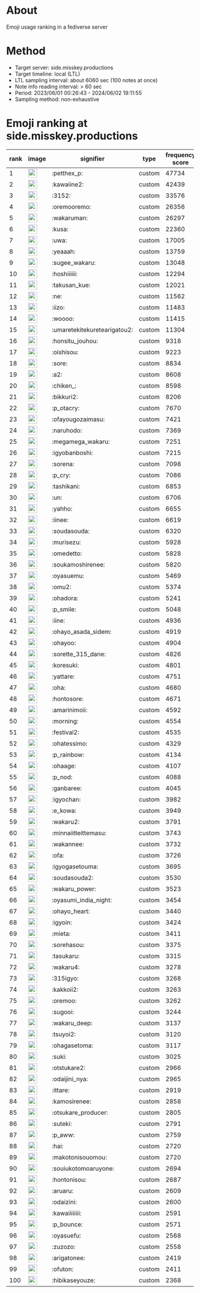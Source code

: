 # About
Emoji usage ranking in a fediverse server

# Method
- Target server: side.misskey.productions
- Target timeline: local (LTL)
- LTL sampling interval: about 6060 sec (100 notes at once)
- Note info reading interval: > 60 sec
- Period: 2023/06/01 00:26:43 - 2024/06/02 19:11:55 
- Sampling method: non-exhaustive

# Emoji ranking at side.misskey.productions

|rank|image|signifier|type|frequency score|
|----|----|----|----|----|
|1|<img height="24" src="https://side.misskey.productions/emoji/petthex_p.webp">|:petthex_p:|custom|47734|
|2|<img height="24" src="https://side.misskey.productions/emoji/kawaiine2.webp">|:kawaiine2:|custom|42439|
|3|<img height="24" src="https://side.misskey.productions/emoji/3152.webp">|:3152:|custom|33576|
|4|<img height="24" src="https://side.misskey.productions/emoji/oremooremo.webp">|:oremooremo:|custom|26356|
|5|<img height="24" src="https://side.misskey.productions/emoji/wakaruman.webp">|:wakaruman:|custom|26297|
|6|<img height="24" src="https://side.misskey.productions/emoji/kusa.webp">|:kusa:|custom|22360|
|7|<img height="24" src="https://side.misskey.productions/emoji/uwa.webp">|:uwa:|custom|17005|
|8|<img height="24" src="https://side.misskey.productions/emoji/yeaaah.webp">|:yeaaah:|custom|13759|
|9|<img height="24" src="https://side.misskey.productions/emoji/sugee_wakaru.webp">|:sugee_wakaru:|custom|13048|
|10|<img height="24" src="https://side.misskey.productions/emoji/hoshiiiiii.webp">|:hoshiiiiii:|custom|12294|
|11|<img height="24" src="https://side.misskey.productions/emoji/takusan_kue.webp">|:takusan_kue:|custom|12021|
|12|<img height="24" src="https://side.misskey.productions/emoji/ne.webp">|:ne:|custom|11562|
|13|<img height="24" src="https://side.misskey.productions/emoji/iizo.webp">|:iizo:|custom|11483|
|14|<img height="24" src="https://side.misskey.productions/emoji/woooo.webp">|:woooo:|custom|11415|
|15|<img height="24" src="https://side.misskey.productions/emoji/umaretekitekuretearigatou2.webp">|:umaretekitekuretearigatou2:|custom|11304|
|16|<img height="24" src="https://side.misskey.productions/emoji/honsitu_jouhou.webp">|:honsitu_jouhou:|custom|9318|
|17|<img height="24" src="https://side.misskey.productions/emoji/oishisou.webp">|:oishisou:|custom|9223|
|18|<img height="24" src="https://side.misskey.productions/emoji/sore.webp">|:sore:|custom|8834|
|19|<img height="24" src="https://side.misskey.productions/emoji/a2.webp">|:a2:|custom|8608|
|20|<img height="24" src="https://side.misskey.productions/emoji/chiken_.webp">|:chiken_:|custom|8598|
|21|<img height="24" src="https://side.misskey.productions/emoji/bikkuri2.webp">|:bikkuri2:|custom|8206|
|22|<img height="24" src="https://side.misskey.productions/emoji/p_otacry.webp">|:p_otacry:|custom|7670|
|23|<img height="24" src="https://side.misskey.productions/emoji/ofayougozaimasu.webp">|:ofayougozaimasu:|custom|7421|
|24|<img height="24" src="https://side.misskey.productions/emoji/naruhodo.webp">|:naruhodo:|custom|7369|
|25|<img height="24" src="https://side.misskey.productions/emoji/megamega_wakaru.webp">|:megamega_wakaru:|custom|7251|
|26|<img height="24" src="https://side.misskey.productions/emoji/igyobanboshi.webp">|:igyobanboshi:|custom|7215|
|27|<img height="24" src="https://side.misskey.productions/emoji/sorena.webp">|:sorena:|custom|7098|
|28|<img height="24" src="https://side.misskey.productions/emoji/p_cry.webp">|:p_cry:|custom|7086|
|29|<img height="24" src="https://side.misskey.productions/emoji/tashikani.webp">|:tashikani:|custom|6853|
|30|<img height="24" src="https://side.misskey.productions/emoji/un.webp">|:un:|custom|6706|
|31|<img height="24" src="https://side.misskey.productions/emoji/yahho.webp">|:yahho:|custom|6655|
|32|<img height="24" src="https://side.misskey.productions/emoji/iinee.webp">|:iinee:|custom|6619|
|33|<img height="24" src="https://side.misskey.productions/emoji/soudasouda.webp">|:soudasouda:|custom|6320|
|34|<img height="24" src="https://side.misskey.productions/emoji/murisezu.webp">|:murisezu:|custom|5928|
|35|<img height="24" src="https://side.misskey.productions/emoji/omedetto.webp">|:omedetto:|custom|5828|
|36|<img height="24" src="https://side.misskey.productions/emoji/soukamoshirenee.webp">|:soukamoshirenee:|custom|5820|
|37|<img height="24" src="https://side.misskey.productions/emoji/oyasuemu.webp">|:oyasuemu:|custom|5469|
|38|<img height="24" src="https://side.misskey.productions/emoji/omu2.webp">|:omu2:|custom|5374|
|39|<img height="24" src="https://side.misskey.productions/emoji/ohadora.webp">|:ohadora:|custom|5241|
|40|<img height="24" src="https://side.misskey.productions/emoji/p_smile.webp">|:p_smile:|custom|5048|
|41|<img height="24" src="https://side.misskey.productions/emoji/iine.webp">|:iine:|custom|4936|
|42|<img height="24" src="https://side.misskey.productions/emoji/ohayo_asada_sidem.webp">|:ohayo_asada_sidem:|custom|4919|
|43|<img height="24" src="https://side.misskey.productions/emoji/ohayoo.webp">|:ohayoo:|custom|4904|
|44|<img height="24" src="https://side.misskey.productions/emoji/sorette_315_dane.webp">|:sorette_315_dane:|custom|4826|
|45|<img height="24" src="https://side.misskey.productions/emoji/koresuki.webp">|:koresuki:|custom|4801|
|46|<img height="24" src="https://side.misskey.productions/emoji/yattare.webp">|:yattare:|custom|4751|
|47|<img height="24" src="https://side.misskey.productions/emoji/oha.webp">|:oha:|custom|4680|
|48|<img height="24" src="https://side.misskey.productions/emoji/hontosore.webp">|:hontosore:|custom|4671|
|49|<img height="24" src="https://side.misskey.productions/emoji/amarinimoii.webp">|:amarinimoii:|custom|4592|
|50|<img height="24" src="https://side.misskey.productions/emoji/morning.webp">|:morning:|custom|4554|
|51|<img height="24" src="https://side.misskey.productions/emoji/festival2.webp">|:festival2:|custom|4535|
|52|<img height="24" src="https://side.misskey.productions/emoji/ohatessimo.webp">|:ohatessimo:|custom|4329|
|53|<img height="24" src="https://side.misskey.productions/emoji/p_rainbow.webp">|:p_rainbow:|custom|4134|
|54|<img height="24" src="https://side.misskey.productions/emoji/ohaage.webp">|:ohaage:|custom|4107|
|55|<img height="24" src="https://side.misskey.productions/emoji/p_nod.webp">|:p_nod:|custom|4088|
|56|<img height="24" src="https://side.misskey.productions/emoji/ganbaree.webp">|:ganbaree:|custom|4045|
|57|<img height="24" src="https://side.misskey.productions/emoji/igyochan.webp">|:igyochan:|custom|3982|
|58|<img height="24" src="https://side.misskey.productions/emoji/e_kowa.webp">|:e_kowa:|custom|3949|
|59|<img height="24" src="https://side.misskey.productions/emoji/wakaru2.webp">|:wakaru2:|custom|3791|
|60|<img height="24" src="https://side.misskey.productions/emoji/minnaiitteittemasu.webp">|:minnaiitteittemasu:|custom|3743|
|61|<img height="24" src="https://side.misskey.productions/emoji/wakannee.webp">|:wakannee:|custom|3732|
|62|<img height="24" src="https://side.misskey.productions/emoji/ofa.webp">|:ofa:|custom|3726|
|63|<img height="24" src="https://side.misskey.productions/emoji/igyogasetouma.webp">|:igyogasetouma:|custom|3695|
|64|<img height="24" src="https://side.misskey.productions/emoji/soudasouda2.webp">|:soudasouda2:|custom|3530|
|65|<img height="24" src="https://side.misskey.productions/emoji/wakaru_power.webp">|:wakaru_power:|custom|3523|
|66|<img height="24" src="https://side.misskey.productions/emoji/oyasumi_india_night.webp">|:oyasumi_india_night:|custom|3454|
|67|<img height="24" src="https://side.misskey.productions/emoji/ohayo_heart.webp">|:ohayo_heart:|custom|3440|
|68|<img height="24" src="https://side.misskey.productions/emoji/igyoin.webp">|:igyoin:|custom|3424|
|69|<img height="24" src="https://side.misskey.productions/emoji/mieta.webp">|:mieta:|custom|3411|
|70|<img height="24" src="https://side.misskey.productions/emoji/sorehasou.webp">|:sorehasou:|custom|3375|
|71|<img height="24" src="https://side.misskey.productions/emoji/tasukaru.webp">|:tasukaru:|custom|3315|
|72|<img height="24" src="https://side.misskey.productions/emoji/wakaru4.webp">|:wakaru4:|custom|3278|
|73|<img height="24" src="https://side.misskey.productions/emoji/315igyo.webp">|:315igyo:|custom|3268|
|74|<img height="24" src="https://side.misskey.productions/emoji/kakkoii2.webp">|:kakkoii2:|custom|3263|
|75|<img height="24" src="https://side.misskey.productions/emoji/oremoo.webp">|:oremoo:|custom|3262|
|76|<img height="24" src="https://side.misskey.productions/emoji/sugooi.webp">|:sugooi:|custom|3244|
|77|<img height="24" src="https://side.misskey.productions/emoji/wakaru_deep.webp">|:wakaru_deep:|custom|3137|
|78|<img height="24" src="https://side.misskey.productions/emoji/tsuyoi2.webp">|:tsuyoi2:|custom|3120|
|79|<img height="24" src="https://side.misskey.productions/emoji/ohagasetoma.webp">|:ohagasetoma:|custom|3117|
|80|<img height="24" src="https://side.misskey.productions/emoji/suki.webp">|:suki:|custom|3025|
|81|<img height="24" src="https://side.misskey.productions/emoji/otstukare2.webp">|:otstukare2:|custom|2966|
|82|<img height="24" src="https://side.misskey.productions/emoji/odaijini_nya.webp">|:odaijini_nya:|custom|2965|
|83|<img height="24" src="https://side.misskey.productions/emoji/ittare.webp">|:ittare:|custom|2919|
|84|<img height="24" src="https://side.misskey.productions/emoji/kamosirenee.webp">|:kamosirenee:|custom|2858|
|85|<img height="24" src="https://side.misskey.productions/emoji/otsukare_producer.webp">|:otsukare_producer:|custom|2805|
|86|<img height="24" src="https://side.misskey.productions/emoji/suteki.webp">|:suteki:|custom|2791|
|87|<img height="24" src="https://side.misskey.productions/emoji/p_aww.webp">|:p_aww:|custom|2759|
|88|<img height="24" src="https://side.misskey.productions/emoji/hai.webp">|:hai:|custom|2720|
|89|<img height="24" src="https://side.misskey.productions/emoji/makotonisouomou.webp">|:makotonisouomou:|custom|2720|
|90|<img height="24" src="https://side.misskey.productions/emoji/souiukotomoaruyone.webp">|:souiukotomoaruyone:|custom|2694|
|91|<img height="24" src="https://side.misskey.productions/emoji/hontonisou.webp">|:hontonisou:|custom|2687|
|92|<img height="24" src="https://side.misskey.productions/emoji/aruaru.webp">|:aruaru:|custom|2609|
|93|<img height="24" src="https://side.misskey.productions/emoji/odaizini.webp">|:odaizini:|custom|2600|
|94|<img height="24" src="https://side.misskey.productions/emoji/kawaiiiiiiii.webp">|:kawaiiiiiiii:|custom|2591|
|95|<img height="24" src="https://side.misskey.productions/emoji/p_bounce.webp">|:p_bounce:|custom|2571|
|96|<img height="24" src="https://side.misskey.productions/emoji/oyasuefu.webp">|:oyasuefu:|custom|2568|
|97|<img height="24" src="https://side.misskey.productions/emoji/zuzozo.webp">|:zuzozo:|custom|2558|
|98|<img height="24" src="https://side.misskey.productions/emoji/arigatonee.webp">|:arigatonee:|custom|2419|
|99|<img height="24" src="https://side.misskey.productions/emoji/ofuton.webp">|:ofuton:|custom|2411|
|100|<img height="24" src="https://side.misskey.productions/emoji/hibikaseyouze.webp">|:hibikaseyouze:|custom|2368|
